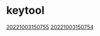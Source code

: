 # keytool
[20221003150755](/zet/20221003150755/README.md)
[20221003150754](/zet/20221003150754/README.md)

